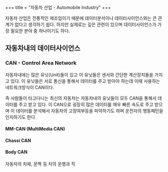 +++
title = "자동차 산업 - Automobile Industry"
+++

자동차 산업은 전통적인 제조업이기 때문에 데이터분석이나 데이터사이언스와는 큰 관계가 없다고 생각하기 쉽다. 하지만 실제로는 깊은 관련이 있으며 데이터사이언스가 가장 필요한 분야 중 하나이기도 하다.

## 자동차내의 데이터사이언스

### CAN - Control Area Network

자동차내에는 많은 유닛(Unit)들이 있고 이 유닛들은 센서와 간단한 계산장치들을 가지고 있다. 이 유닛들은 서로 통신을 통해서 데이터를 주고 받아야 하는데 이때 사용하는 네트워크방식이 CAN이다.

즉 사람들이 타고다니는 최신의 자동차는 자동차내의 유닛들이 모두 CAN을 통해서 데이터를 주고 받고 있다.  이 CAN으로 굉장히 많은 데이터를 매우 빠른 속도로 주고 받으며 이 데이터를 분석해서 자동차의 고장여부등을 파악하기도 하며 운전자의 행동패턴을 인지하기도 한다.

#### MM-CAN (MultiMedia CAN)

#### Chassi CAN

#### Body CAN

자동차의 차체, 문짝 등 차의 운행과 직
